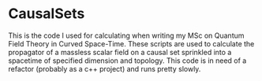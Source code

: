 # CausalSets

This is the code I used for calculating when writing my MSc on Quantum Field Theory in Curved Space-Time. These scripts are used to calculate the propagator of a massless scalar field on a causal set sprinkled into a spacetime of specified dimension and topology. This code is in need of a refactor (probably as a c++ project) and runs pretty slowly.

